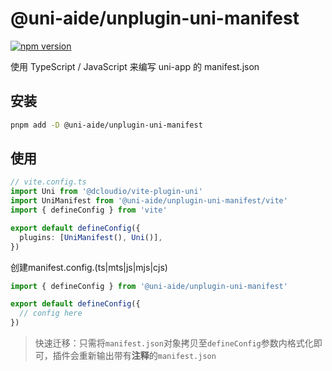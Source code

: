 # @uni-aide/unplugin-uni-manifest

[![npm version](https://img.shields.io/npm/v/@uni-aide/unplugin-uni-manifest.svg)](https://www.npmjs.com/package/@uni-aide/unplugin-uni-manifest)

使用 TypeScript / JavaScript 来编写 uni-app 的 manifest.json

## 安装

``` bash
pnpm add -D @uni-aide/unplugin-uni-manifest
```

## 使用

``` ts
// vite.config.ts
import Uni from '@dcloudio/vite-plugin-uni'
import UniManifest from '@uni-aide/unplugin-uni-manifest/vite'
import { defineConfig } from 'vite'

export default defineConfig({
  plugins: [UniManifest(), Uni()],
})
```

创建manifest.config.(ts|mts|js|mjs|cjs)

``` ts
import { defineConfig } from '@uni-aide/unplugin-uni-manifest'

export default defineConfig({
  // config here
})
```

> 快速迁移：只需将`manifest.json`对象拷贝至`defineConfig`参数内格式化即可，插件会重新输出带有**注释**的`manifest.json`

